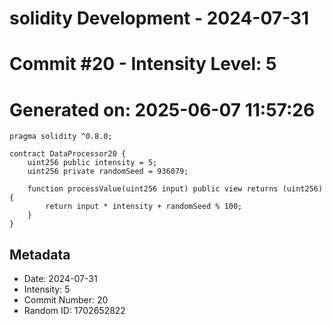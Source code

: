 ﻿# solidity Development - 2024-07-31
# Commit #20 - Intensity Level: 5
# Generated on: 2025-06-07 11:57:26
```solidity
pragma solidity ^0.8.0;

contract DataProcessor20 {
    uint256 public intensity = 5;
    uint256 private randomSeed = 936079;

    function processValue(uint256 input) public view returns (uint256) {
        return input * intensity + randomSeed % 100;
    }
}
```
## Metadata
- Date: 2024-07-31
- Intensity: 5
- Commit Number: 20
- Random ID: 1702652822
